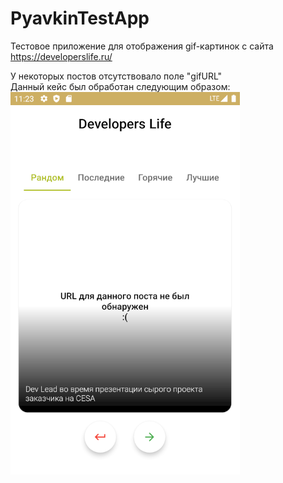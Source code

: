 # PyavkinTestApp

Тестовое приложение для отображения gif-картинок с сайта https://developerslife.ru/

У некоторых постов отсутствовало поле "gifURL"<br/>
Данный кейс был обработан следующим образом:<br/>
![Случай, когда нет URL](img/bug_image.png)
